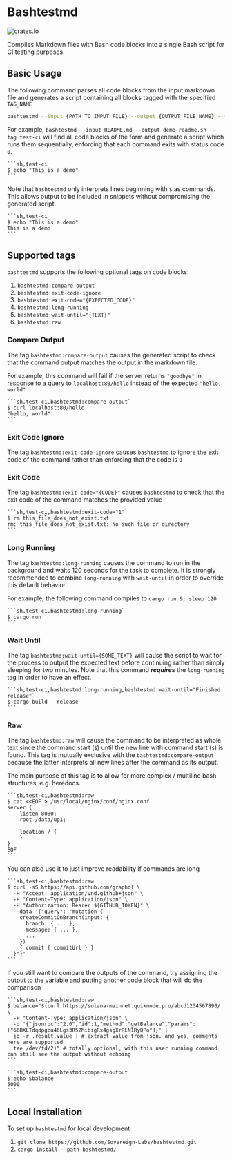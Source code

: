 # Bashtestmd

![crates.io](https://img.shields.io/crates/v/bashtestmd)

Compiles Markdown files with Bash code blocks into a single Bash script for CI testing purposes.

## Basic Usage

The following command parses all code blocks from the input markdown file and generates a script
containing all blocks tagged with the specified `TAG_NAME`

```sh
bashtestmd --input {PATH_TO_INPUT_FILE} --output {OUTPUT_FILE_NAME} --tag {TAG_NAME}`.
```

For example, `bashtestmd --input README.md --output demo-readme.sh --tag test-ci` will find all code blocks
of the form and generate a script which runs them sequentially, enforcing that each command exits with status code `0`.

````
```sh,test-ci
$ echo "This is a demo"
```
````

Note that `bashtestmd` only interprets lines beginning with `$` as commands. This allows output to be included in
snippets without compromising the generated script.

````
```sh,test-ci
$ echo "This is a demo"
This is a demo
```
````

## Supported tags

`bashtestmd` supports the following optional tags on code blocks:

1. `bashtestmd:compare-output`
1. `bashtestmd:exit-code-ignore`
1. `bashtestmd:exit-code="{EXPECTED_CODE}"`
1. `bashtestmd:long-running`
1. `bashtestmd:wait-until="{TEXT}"`
1. `bashtestmd:raw`

### Compare Output

The tag `bashtestmd:compare-output` causes the generated script to check that the command output
matches the output in the markdown file.

For example, this command will fail if the server returns `"goodbye"` in response to a query to `localhost:80/hello`
instead of the expected `"hello, world"`

````
```sh,test-ci,bashtestmd:compare-output`
$ curl localhost:80/hello
"hello, world"
```
````

### Exit Code Ignore

The tag `bashtestmd:exit-code-ignore` causes `bashtestmd` to ignore the exit code of the command rather than enforcing that the code is `0`

### Exit Code

The tag `bashtestmd:exit-code="{CODE}"` causes `bashtestmd` to check that the exit code of the command matches the provided value

````
```sh,test-ci,bashtestmd:exit-code="1"`
$ rm this_file_does_not_exist.txt
rm: this_file_does_not_exist.txt: No such file or directory
```
````

### Long Running

The tag `bashtestmd:long-running` causes the command to run in the background and waits 120 seconds for the task to complete.
It is strongly recommended to combine `long-running` with `wait-until` in order to override this default behavior.

For example, the following command compiles to `cargo run &; sleep 120`

````
```sh,test-ci,bashtestmd:long-running`
$ cargo run
```
````

### Wait Until

The tag `bashtestmd:wait-until={SOME_TEXT}` will cause the script to wait for the process to output the expected text
before continuing rather than simply sleeping for two minutes. Note that this command **_requires_** the `long-running` tag in order to have an effect.

````
```sh,test-ci,bashtestmd:long-running,bashtestmd:wait-until="Finished release"`
$ cargo build --release
```
````

### Raw

The tag `bashtestmd:raw` will cause the command to be interpreted as whole text since the command start (`$`)
until the new line with command start (`$`) is found. This tag is mutually exclusive with the `bashtestmd:compare-output`
because the latter interprets all new lines after the command as its output.

The main purpose of this tag is to allow for more complex / multiline bash structures, e.g. heredocs.

````
```sh,test-ci,bashtestmd:raw
$ cat <<EOF > /usr/local/nginx/conf/nginx.conf
server {
    listen 8080;
    root /data/up1;

    location / {
    }
}
EOF
```
````

You can also use it to just improve readability if commands are long

````
```sh,test-ci,bashtestmd:raw
$ curl -sS https://api.github.com/graphql \
  -H "Accept: application/vnd.github+json" \
  -H "Content-Type: application/json" \
  -H "Authorization: Bearer ${GITHUB_TOKEN}" \
  --data '{"query": "mutation {
    createCommitOnBranch(input: {
      branch: { ... },
      message: { ... },
      ...
    })
    { commit { commitUrl } }
  }"}'
```
````

If you still want to compare the outputs of the command, try assigning the output to the variable and putting
another code block that will do the comparison

````
```sh,test-ci,bashtestmd:raw
$ balance="$(curl https://solana-mainnet.quiknode.pro/abcd1234567890/ \
  -H "Content-Type: application/json" \
  -d '{"jsonrpc":"2.0","id":1,"method":"getBalance","params":["66BXLTdqdpgcu46Lgs3R52MibigRx4gsgXrRLN1RyQPo"]}' |
  jq -r .result.value | # extract value from json. and yes, comments here are supported
  tee /dev/fd/2)" # totally optional, with this user running command can still see the output without echoing
```

```sh,test-ci,bashtestmd:compare-output
$ echo $balance
5000
```
````

## Local Installation

To set up `bashtestmd` for local development

1. `git clone https://github.com/Sovereign-Labs/bashtestmd.git`
1. `cargo install --path bashtestmd/`
